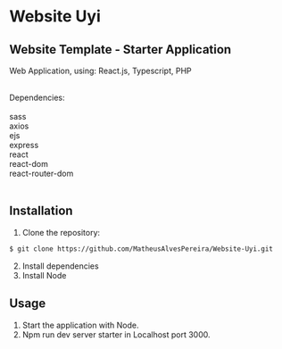 # Website Uyi<br>

## Website Template - Starter Application

Web Application, using: React.js, Typescript, PHP<br>

<br>
Dependencies:<br>
<br>
sass<br>
axios<br>
ejs<br>
express<br>
react<br>
react-dom<br>
react-router-dom<br>
<br>

## Installation

1. Clone the repository:

```bash
$ git clone https://github.com/MatheusAlvesPereira/Website-Uyi.git
```

2. Install dependencies
3. Install Node

## Usage

1. Start the application with Node.
2. Npm run dev server starter in Localhost port 3000.
